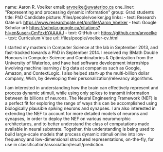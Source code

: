 name: Aaron R. Voelker
email: arvoelke@uwaterloo.ca
one_liner: "Representing and processing dynamic information"
group: Grad students
title: PhD Candidate
picture: /files/people/voelker.jpg
links: 
    - text: Research Gate
      url: https://www.researchgate.net/profile/Aaron_Voelker
    - text: Google Scholar
      url: https://scholar.google.ca/citations?hl=en&user=CmFzxbYAAAAJ
    - text: GitHub
      url: https://github.com/arvoelke
    - text: Curriculum Vitae
      url: /files/people/voelker-cv.html

I started my masters in Computer Science at the lab in September 2013, and fast-tracked towards a PhD in September 2014. I received my BMath Double Honours in Computer Science and Combinatorics & Optimization from the University of Waterloo, and have had software development internships involving machine learning / big data at companies such as Google, Amazon, and ContextLogic. I also helped start-up the multi-billion dollar company, Wish, by developing their personalization/relevancy algorithms.

I am interested in understanding how the brain can effectively represent and process dynamic stimuli, while using only spikes to transmit information between its billions of neurons. The Neural Engineering Framework (NEF) is a perfect fit for exploring the range of ways this can be accomplished using biologically plausible spiking neurons and synapses. I am also interested in extending the NEF to account for more detailed models of neurons and synapses, in order to deploy the NEF on various neuromorphic architectures, and to better understand the class of computations made available in neural substrate. Together, this understanding is being used to build large-scale models that process dynamic stimuli online into low-frequency and low-dimensional structured representations, on-the-fly, for use in classification/association/recall/prediction.
